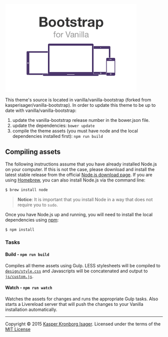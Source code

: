 [![Bootstrap 3](screenshot.png)](https://github.com/vanilla/vanilla-bootstrap)

This theme's source is located in vanilla/vanilla-bootstrap (forked from kasperisager/vanilla-bootstrap). In order to update this theme to be up to date with vanilla/vanilla-bootstrap:

1. update the vanilla-bootstrap release number in the bower.json file.
2. update the dependencies: `bower update`
3. compile the theme assets (you must have node and the local dependencies installed first): `npm run build`

## Compiling assets

The following instructions assume that you have already installed Node.js on your computer. If this is not the case, please download and install the latest stable release from the official [Node.js download page](http://nodejs.org/download/). If you are using [Homebrew](http://brew.sh/), you can also install Node.js via the command line:

```sh
$ brew install node
```

> __Notice__: It is important that you install Node in a way that does not require you to `sudo`.

Once you have Node.js up and running, you will need to install the local dependencies using [npm](http://npmjs.org):

```sh
$ npm install
```

### Tasks

#### Build - `npm run build`
Compiles all theme assets using Gulp. LESS stylesheets will be compiled to [`design/style.css`](design/style.css) and Javascripts will be concatenated and output to [`js/custom.js`](js/custom.js).

#### Watch - `npm run watch`
Watches the assets for changes and runs the appropriate Gulp tasks. Also starts a Livereload server that will push the changes to your Vanilla installation automatically.

---
Copyright &copy; 2015 [Kasper Kronborg Isager](https://github.com/kasperisager). Licensed under the terms of the [MIT License](LICENSE.md)
